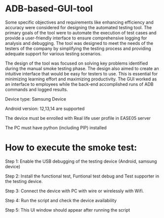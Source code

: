 # ADB-based-GUI-tool

Some specific objectives and requirements like enhancing efficiency and accuracy were considered for designing the automated testing tool. The primary goals of the tool were to automate the execution of test cases and provide a user-friendly interface to ensure comprehensive logging for analysis and debugging. The tool was designed to meet the needs of the testers of the company by simplifying the testing process and providing adequate support for various testing scenarios.

The design of the tool was focused on solving key problems identified during the manual smoke testing phase. The design also aimed to create an intuitive interface that would be easy for testers to use. This is essential for minimizing learning effort and maximizing productivity. The GUI worked as an interface to employees while the back-end accomplished runs of ADB commands and logged results.


Device type: Samsung Device


Android version: 12,13,14 are supported


The device must be enrolled with Real life user profile in EASE05 server

The PC must have python (including PIP) installed

# How to execute the smoke test:

Step 1: Enable the USB debugging of the testing device (Android, samsung device)

Step 2: Install the functional test, Funtional test debug and Test supporter in the testing device.

Step 3: Connect the device with PC with wire or wirelessly with Wifi.

Step 4: Run the script and check the device availability

Step 5: This UI window should appear after running the script

